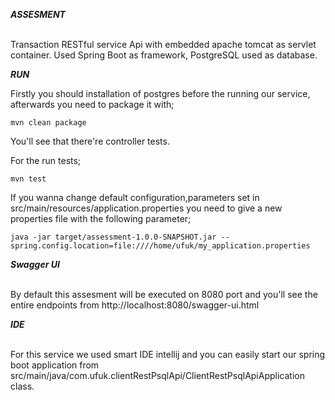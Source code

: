 
***ASSESMENT***

<br/>Transaction RESTful service Api with embedded apache tomcat as servlet container. Used Spring Boot as framework, PostgreSQL used as database.

***RUN***

Firstly you should installation of postgres before the running our service, afterwards you need to package it with;

```mvn clean package```

You'll see that there're controller tests.

For the run tests;

```mvn test```

If you wanna change default configuration,parameters set in src/main/resources/application.properties you need to give a new properties file with the following parameter;

```java -jar target/assessment-1.0.0-SNAPSHOT.jar --spring.config.location=file:////home/ufuk/my_application.properties```

***Swagger UI***

<br/>By default this assesment will be executed on 8080 port and you'll see the entire endpoints from http://localhost:8080/swagger-ui.html

***IDE***

<br/>For this service we used smart IDE intellij and you can easily start our spring boot application from src/main/java/com.ufuk.clientRestPsqlApi/ClientRestPsqlApiApplication class.
